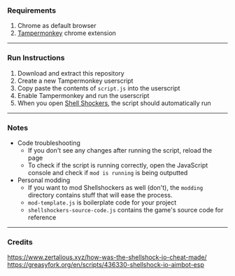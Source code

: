 ### Requirements  
1. Chrome as default browser
2. [Tampermonkey](https://chromewebstore.google.com/detail/tampermonkey/dhdgffkkebhmkfjojejmpbldmpobfkfo) chrome extension
---
  
### Run Instructions  
1. Download and extract this repository
2. Create a new Tampermonkey userscript
3. Copy paste the contents of `script.js` into the userscript
4. Enable Tampermonkey and run the userscript
5. When you open [Shell Shockers](https://shellshock.io/), the script should automatically run
---

### Notes
- Code troubleshooting
  - If you don't see any changes after running the script, reload the page
  - To check if the script is running correctly, open the JavaScript console and check if `mod is running` is being outputted
- Personal modding
  - If you want to mod Shellshockers as well (don't), the `modding` directory contains stuff that will ease the process.
  - `mod-template.js` is boilerplate code for your project
  - `shellshockers-source-code.js` contains the game's source code for reference
---

### Credits
https://www.zertalious.xyz/how-was-the-shellshock-io-cheat-made/
https://greasyfork.org/en/scripts/436330-shellshock-io-aimbot-esp
